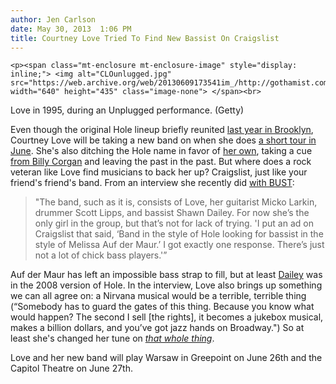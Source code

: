 ```yaml
---
author: Jen Carlson
date: May 30, 2013  1:06 PM
title: Courtney Love Tried To Find New Bassist On Craigslist
---
```



	
	
	
	<p><span class="mt-enclosure mt-enclosure-image" style="display: inline;"> <img alt="CLOunlugged.jpg" src="https://web.archive.org/web/20130609173541im_/http://gothamist.com/attachments/arts_jen/CLOunlugged.jpg" width="640" height="435" class="image-none"> </span><br>
<span class="photo_caption">Love in 1995, during an Unplugged performance. (Getty)</span></p>

<p>Even though the original Hole lineup briefly reunited <a href="https://web.archive.org/web/20130609173541/http://gothamist.com/2012/04/14/video_hole_reunite_at_surprise_show.php">last year in Brooklyn</a>, Courtney Love will be taking a new band on when she does <a href="https://web.archive.org/web/20130609173541/http://gothamist.com/2013/05/09/courtney_love_is_touring_this_summe.php">a short tour in June</a>. She&apos;s also ditching the Hole name in favor of <a href="https://web.archive.org/web/20130609173541/http://gothamist.com/tags/courtneylove">her own</a>, taking a cue <a href="https://web.archive.org/web/20130609173541/http://gothamist.com/2012/09/13/billy_corgan_interview.php">from Billy Corgan</a> and leaving the past in the past. But where does a rock veteran like Love find musicians to back her up? Craigslist, just like your friend&apos;s friend&apos;s band. From an interview she recently did <a href="https://web.archive.org/web/20130609173541/http://www.bust.com/courtney-love-discusses-nirvana-rage-and-not-being-crazy.html">with BUST</a>: </p>

<blockquote>&quot;The band, such as it is, consists of Love, her guitarist Micko Larkin, drummer Scott Lipps, and bassist Shawn Dailey. For now she&#x2019;s the only girl in the group, but that&#x2019;s not for lack of trying. &apos;I put an ad on Craigslist that said, &#x2018;Band in the style of Hole looking for bassist in the style of Melissa Auf der Maur.&#x2019; I got exactly one response. There&#x2019;s just not a lot of chick bass players.&apos;&#x201D;</blockquote>

<p>Auf der Maur has left an impossible bass strap to fill, but at least <a href="https://web.archive.org/web/20130609173541/http://en.wikipedia.org/wiki/Shawn_Dailey#Hole_.282008-Present.29">Dailey</a> was in the 2008 version of Hole. In the interview, Love also brings up something we can all agree on: a Nirvana musical would be a terrible, terrible thing (&#x201C;Somebody has to guard the gates of this thing. Because you know what would happen? The second I sell [the rights], it becomes a jukebox musical, makes a billion dollars, and you&#x2019;ve got jazz hands on Broadway.&quot;) So at least she&apos;s changed her tune on <a href="https://web.archive.org/web/20130609173541/http://gothamist.com/2012/10/25/is_courtney_love_bringing_a_nirvana.php"><em>that whole thing</em></a>.</p>

<p>Love and her new band will play Warsaw in Greepoint on June 26th and the Capitol Theatre on June 27th.</p>
	
	
	
	
	
